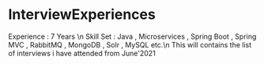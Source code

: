 # InterviewExperiences

Experience : 7 Years \n
Skill Set : Java , Microservices , Spring Boot , Spring MVC , RabbitMQ , MongoDB , Solr , MySQL etc.\n
This will contains the list of interviews i have attended from June'2021
